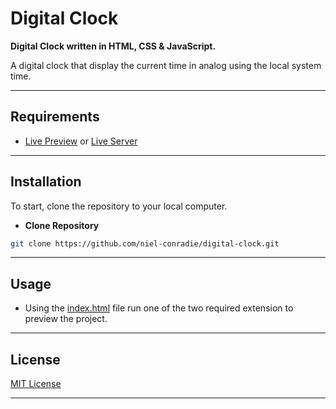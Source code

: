 # **Digital Clock**

**Digital Clock written in HTML, CSS & JavaScript.**

A digital clock that display the current time in analog using the local system time.

---

## **Requirements**

- [Live Preview](https://marketplace.visualstudio.com/items?itemName=ms-vscode.live-server) or [Live Server](https://marketplace.visualstudio.com/items?itemName=ritwickdey.LiveServer)

---

## **Installation**

To start, clone the repository to your local computer.

- **Clone Repository**

```bash
git clone https://github.com/niel-conradie/digital-clock.git
```

---

## **Usage**

- Using the [index.html](https://github.com/niel-conradie/digital-clock/blob/master/digital-clock/index.html) file run one of the two required extension to preview the project.

---

## **License**

[MIT License](https://github.com/niel-conradie/digital-clock/blob/master/LICENSE)

---
